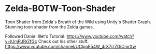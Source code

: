 # Zelda-BOTW-Toon-Shader
Toon Shader from Zelda's Breath of the Wild using Unity's Shader Graph.
Stunning toon shader from the Zelda games.

Followed Daniel Illet's Tutorial.
https://www.youtube.com/watch?v=lUmRJRrZfGc
Check out his other stuff.
https://www.youtube.com/channel/UClgoE54W_4rX7jzZGiCmrXw
